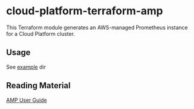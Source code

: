 # cloud-platform-terraform-amp

This Terraform module generates an AWS-managed Prometheus instance for a Cloud Platform cluster.

## Usage

See [example](example/) dir

<!--- BEGIN_TF_DOCS --->

<!--- END_TF_DOCS --->

## Reading Material

[AMP User Guide](https://docs.aws.amazon.com/prometheus/latest/userguide/what-is-Amazon-Managed-Service-Prometheus.html)
